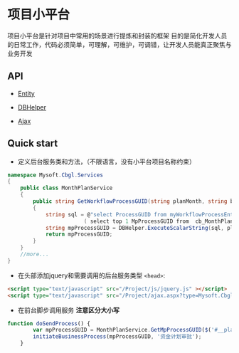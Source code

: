 
# 项目小平台
项目小平台是针对项目中常用的场景进行提炼和封装的框架
目的是简化开发人员的日常工作，代码必须简单，可理解，可维护，可调错，让开发人员能真正聚焦与业务开发

## API

+ [Entity](/docs/api/entity.md)

+ [DBHelper](/docs/api/dbhelper.md)

+ [Ajax](/docs/api/ajax.md)


## Quick start
+ 定义后台服务类和方法，（不限语言，没有小平台项目名称约束）

```C#
namespace Mysoft.Cbgl.Services
{
    public class MonthPlanService
    {
        public string GetWorkflowProcessGUID(string planMonth, string buguid)
        {
            string sql = @"select ProcessGUID from myWorkflowProcessEntity where  IsHistory=0 and BusinessGUID in
                        ( select top 1 MpProcessGUID from  cb_MonthPlan  where planmonth=@0 and buguid=@1)";
            string mpProcessGUID = DBHelper.ExecuteScalarString(sql, planMonth, buguid);
            return mpProcessGUID;
        }
    }
    //more...
}
```

+ 在头部添加jquery和需要调用的后台服务类型
`<head>`:

```html
<script type="text/javascript" src="/Project/js/jquery.js" ></script>
<script type="text/javascript" src="/Project/ajax.aspx?type=Mysoft.Cbgl.Services.MonthPlanService"></script>
```

+ 在前台脚步调用服务 **注意区分大小写**

```javascript
function doSendProcess() {
		var mpProcessGUID = MonthPlanService.GetMpProcessGUID($('#__planMonth').val(), $('#txtBUGUID').val());
		initiateBusinessProcess(mpProcessGUID, '资金计划审批');
	}
```
